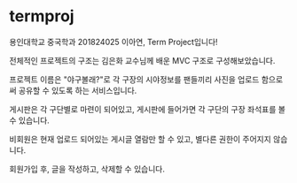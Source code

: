 # termproj

용인대학교 중국학과 201824025 이아연, Term Project입니다!


전체적인 프로젝트의 구조는 김은화 교수님께 배운 MVC 구조로 구성해보았습니다.


프로젝트 이름은 "야구볼래?"로 각 구장의 시야정보를 팬들끼리 사진을 업로드 함으로써 공유할 수 있도록 하는 서비스입니다.

게시판은 각 구단별로 마련이 되어있고, 게시판에 들어가면 각 구단의 구장 좌석표를 볼 수 있습니다.

비회원은 현재 업로드 되어있는 게시글 열람만 할 수 있고, 별다른 권한이 주어지지 않습니다.

회원가입 후, 글을 작성하고, 삭제할 수 있습니다.
